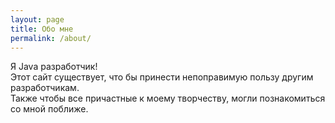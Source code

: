```yaml
---
layout: page
title: Обо мне
permalink: /about/
---
```


Я Java разработчик!  
Этот сайт существует, что бы принести непоправимую пользу другим разработчикам.  
Также чтобы все причастные к моему творчеству, могли познакомиться со мной поближе.

